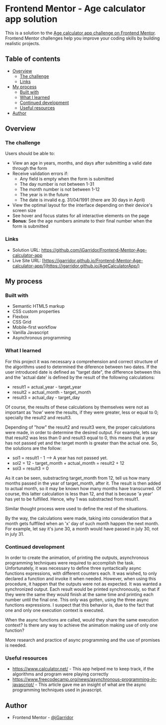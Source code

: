 # Frontend Mentor - Age calculator app solution

This is a solution to the [Age calculator app challenge on Frontend Mentor](https://www.frontendmentor.io/challenges/age-calculator-app-dF9DFFpj-Q). Frontend Mentor challenges help you improve your coding skills by building realistic projects. 

## Table of contents

- [Overview](#overview)
  - [The challenge](#the-challenge)
  - [Links](#links)
- [My process](#my-process)
  - [Built with](#built-with)
  - [What I learned](#what-i-learned)
  - [Continued development](#continued-development)
  - [Useful resources](#useful-resources)
- [Author](#author)


## Overview

### The challenge

Users should be able to:

- View an age in years, months, and days after submitting a valid date through the form
- Receive validation errors if:
  - Any field is empty when the form is submitted
  - The day number is not between 1-31
  - The month number is not between 1-12
  - The year is in the future
  - The date is invalid e.g. 31/04/1991 (there are 30 days in April)
- View the optimal layout for the interface depending on their device's screen size
- See hover and focus states for all interactive elements on the page
- **Bonus**: See the age numbers animate to their final number when the form is submitted

### Links

- Solution URL: https://github.com/jGarridor/Frontend-Mentor-Age-calculator-app
- Live Site URL: [https://jgarridor.github.io/Frontend-Mentor-Age-calculator-app/](https://jgarridor.github.io/AgeCalculatorApp/)

## My process

### Built with

- Semantic HTML5 markup
- CSS custom properties
- Flexbox
- CSS Grid
- Mobile-first workflow
- Vanilla Javascript
- Asynchronous programming


### What I learned

For this project it was necessary a comprehension and correct structure of the algorithms used to determined the diference between two dates. If the user introduced date is defined as "target date", the difference between this and the 'actual date' is defined by the result of the following calculations:

- result1 = actual_year - target_year
- result2 = actual_month - target_month
- result3 = actual_day - target_day

Of course, the results of these calculations by themselves were not as important as 'how' were the results, if they were greater, less or equal to 0; specially the result2 and result3. 

Depending of "how" the result2 and result3 were, the proper calculations were made, in order to determine the desired output. For example, lets say that result2 was less than 0 and result3 equal to 0, this means that a year has not passed yet and the target month is greater than the actual one. So, the solutions are the follow:

- sol1 = result1 - 1 --> A year has not passed yet.
- sol2 = 12 - target_month + actual_month = result2 + 12
- sol3 = result3 = 0

As it can be seen, substracting target_month from 12, tell us how many months passed in the year of target_month, after it. The result is then added to actual month, so it may be known how many months have transcurred. Of course, this latter calculation is less than 12, and that is because 'a year' has yet to be fulfilled. Hence, why 1 was substracted from result1.

Similar thought process were used to define the rest of the situations.

By the way, the calculations were made, taking into consideration that a month gets fulffiled when an 'x' day of such month happen the next month. For example, let say it's june 30, a month would have passed in july 30, not in july 31.  

### Continued development

In order to create the animation, of printing the outputs, asynchronous programming techniques were required to accomplish the task. Unfortunately, it was necessary to define three syntactically async functions expressions, with different counters each. It was wished, to only declared a function and invoke it when needed. However, when using this procedure, it happen that the outputs were not as expected. It was wanted a synchronized output. Each result would be printed synchronously, so that if they were the same they would finish at the same time and printing each number until the final one. This only was gotten, using the three async functions expressions. I suspect that this behavior is, due to the fact that one and only one execution context is executed.

When the async functions are called, would they share the same execution context? Is there any way to achieve the animation making use of only one function?

More research and practice of async programming and the use of promises is needed.


### Useful resources

- https://www.calculator.net/ - This app helped me to keep track, if the algorithms and program were playing correctly
- https://www.freecodecamp.org/news/asynchronous-programming-in-javascript/ - This article gave me an insight of what are the async programming techniques used in javascript.


## Author

- Frontend Mentor - [@jGarridor](https://www.frontendmentor.io/profile/jGarridor)


